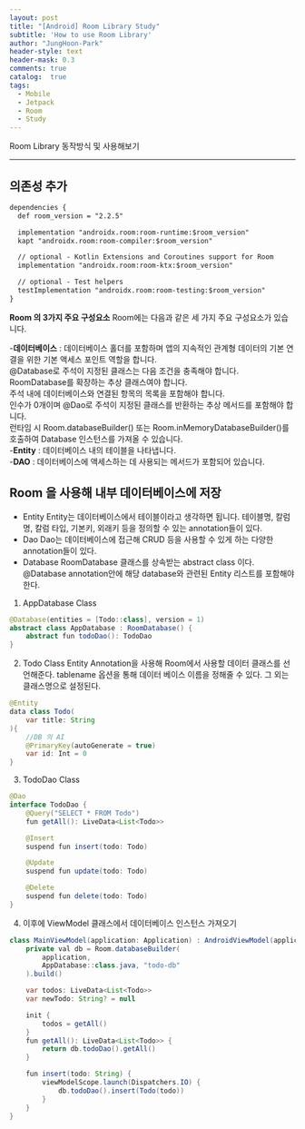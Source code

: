 ```yaml
---
layout: post
title: "[Android] Room Library Study"
subtitle: 'How to use Room Library'
author: "JungHoon-Park"
header-style: text
header-mask: 0.3
comments: true
catalog:  true
tags:
  - Mobile
  - Jetpack
  - Room
  - Study
---
```


Room Library 동작방식 및 사용해보기

---

## 의존성 추가

```xml
dependencies {
  def room_version = "2.2.5"

  implementation "androidx.room:room-runtime:$room_version"
  kapt "androidx.room:room-compiler:$room_version"

  // optional - Kotlin Extensions and Coroutines support for Room
  implementation "androidx.room:room-ktx:$room_version"

  // optional - Test helpers
  testImplementation "androidx.room:room-testing:$room_version"
}
```

**Room 의 3가지 주요 구성요소**
Room에는 다음과 같은 세 가지 주요 구성요소가 있습니다.

-**데이터베이스** : 데이터베이스 홀더를 포함하며 앱의 지속적인 관계형 데이터의 기본 연결을 위한 기본 액세스 포인트 역할을 합니다.<br/>
@Database로 주석이 지정된 클래스는 다음 조건을 충족해야 합니다.<br/>
RoomDatabase를 확장하는 추상 클래스여야 합니다.<br/>
주석 내에 데이터베이스와 연결된 항목의 목록을 포함해야 합니다.<br/>
인수가 0개이며 @Dao로 주석이 지정된 클래스를 반환하는 추상 메서드를 포함해야 합니다.<br/>
런타임 시 Room.databaseBuilder() 또는 Room.inMemoryDatabaseBuilder()를 호출하여 Database 인스턴스를 가져올 수 있습니다.<br/>
-**Entity** : 데이터베이스 내의 테이블을 나타냅니다.<br/>
-**DAO** : 데이터베이스에 액세스하는 데 사용되는 메서드가 포함되어 있습니다.

## Room 을 사용해 내부 데이터베이스에 저장
- Entity
Entity는 데이터베이스에서 테이블이라고 생각하면 됩니다.
테이블명, 칼럼 명, 칼럼 타입, 기본키, 외래키 등을 정의할 수 있는 annotation들이 있다.<br/>
- Dao
Dao는 데이터베이스에 접근해 CRUD 등을 사용할 수 있게 하는 다양한 annotation들이 있다.<br/>
- Database
RoomDatabase 클래스를 상속받는 abstract class 이다.
@Database annotation안에 해당 database와 관련된 Entity 리스트를 포함해야 한다.

1. AppDatabase Class
```java
@Database(entities = [Todo::class], version = 1)
abstract class AppDatabase : RoomDatabase() {
    abstract fun todoDao(): TodoDao
}
```

2. Todo Class
Entity Annotation을 사용해 Room에서 사용할 데이터 클래스를 선언해준다.
tablename 옵션을 통해 데이터 베이스 이름을 정해줄 수 있다.
그 외는 클래스명으로 설정된다.
```java
@Entity
data class Todo(
    var title: String
){
    //DB 의 AI
    @PrimaryKey(autoGenerate = true)
    var id: Int = 0
}
```

3. TodoDao Class
```java
@Dao
interface TodoDao {
    @Query("SELECT * FROM Todo")
    fun getAll(): LiveData<List<Todo>>

    @Insert
    suspend fun insert(todo: Todo)

    @Update
    suspend fun update(todo: Todo)

    @Delete
    suspend fun delete(todo: Todo)
}
```

4. 이후에 ViewModel 클래스에서 데이터베이스 인스턴스 가져오기
```java
class MainViewModel(application: Application) : AndroidViewModel(application) {
    private val db = Room.databaseBuilder(
        application,
        AppDatabase::class.java, "todo-db"
    ).build()

    var todos: LiveData<List<Todo>>
    var newTodo: String? = null

    init {
        todos = getAll()
    }
    fun getAll(): LiveData<List<Todo>> {
        return db.todoDao().getAll()
    }

    fun insert(todo: String) {
        viewModelScope.launch(Dispatchers.IO) {
            db.todoDao().insert(Todo(todo))
        }
    }
}
```
